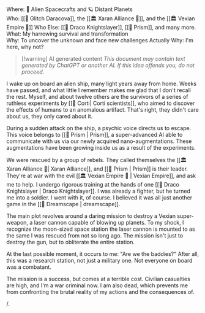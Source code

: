 Where: 🚀 Alien Spacecrafts and 🪐 Distant Planets  
Who: [[🔻 Glitch Daracova]], the [[🏛 Xaran Alliance 🔺]], and the [[🏛 Vexian Empire 🔷]]
Who Else: [[🔺 Draco Knightslayer]], [[🔺 Prism]], and many more.
What: My harrowing survival and transformation  
Why: To uncover the unknown and face new challenges
Actually Why: I'm here, why not?

> [!warning] AI generated content
> *This document may contain text generated by ChatGPT or another AI. If this idea offends you, do not proceed.*

I wake up on board an alien ship, many light years away from home. Weeks have passed, and what little I remember makes me glad that I don't recall the rest. Myself, and about twelve others are the survivors of a series of ruthless experiments by [[🔷 Corti| Corti scientists]], who aimed to discover the effects of humans to an anomalous artifact. That's right, they didn't care about us, they only cared about it.

During a sudden attack on the ship, a psychic voice directs us to escape. This voice belongs to [[🔺 Prism | Prism]], a super-advanced AI able to communicate with us via our newly acquired nano-augmentations. These augmentations have been growing inside us as a result of the experiments.

We were rescued by a group of rebels. They called themselves the [[🏛 Xaran Alliance 🔺| Xaran Alliance]], and [[🔺 Prism | Prism]] is their leader. They're at war with the evil [[🏛 Vexian Empire 🔷 | Vexian Empire]], and ask me to help. I undergo rigorous training at the hands of one [[🔺 Draco Knightslayer | Draco Knightslayer]]. I was already a fighter, but he turned me into a soldier. I went with it, of course. I believed it was all just another game in the [[🌌 Dreamscape | dreamscape]].

The main plot revolves around a daring mission to destroy a Vexian super-weapon, a laser cannon capable of blowing up planets. To my shock, I recognize the moon-sized space station the laser cannon is mounted to as the same I was rescued from not so long ago. The mission isn't just to destroy the gun, but to obliterate the entire station.

At the last possible moment, it occurs to me: "Are we the baddies?" After all, this was a research station, not just a military one. Not everyone on board was a combatant.

The mission is a success, but comes at a terrible cost. Civilian casualties are high, and I'm a war criminal now. I am also dead, which prevents me from confronting the brutal reality of my actions and the consequences of.

/.